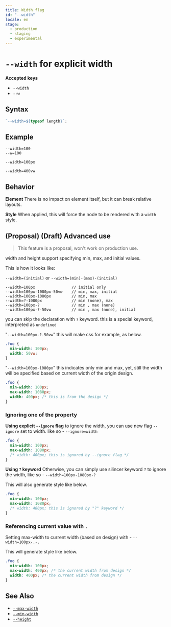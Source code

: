 ```yaml
---
title: Width flag
id: "--width"
locale: en
stage:
  - production
  - staging
  - experimental
---
```


# `--width` for explicit width

**Accepted keys**

- `--width`
- `--w`

## Syntax

```ts
`--width=${typeof length}`;
```

## Example

```
--width=100
--w=100

--width=100px

--width=400vw
```

## Behavior

**Element**
There is no impact on element itself, but it can break relative layouts.

**Style**
When applied, this will force the node to be rendered with a `width` style.

## (Proposal) (Draft) Advanced use

> This feature is a proposal, won't work on production use.

width and height support specifying min, max, and initial values.

This is how it looks like:

`--width=(initial)` or `--width=(min)-(max)-(initial)`

```
--width=100px                // initial only
--width=100px-1080px-50vw    // min, max, initial
--width=100px-1080px         // min, max
--width=?-1080px             // min (none), max
--width=100px-?              // min , max (none)
--width=100px-?-50vw         // min , max (none), initial
```

you can skip the declaration with `?` keyword. this is a special keyword, interpreted as `undefined`

"`--width=100px-?-50vw`" this will make css for example, as below.

```css
.foo {
  min-width: 100px;
  width: 50vw;
}
```

"`--width=100px-1080px`" this indicates only min and max, yet, still the width will be specified based on current width of the origin design.

```css
.foo {
  min-width: 100px;
  max-width: 1080px;
  width: 400px; /* this is from the design */
}
```

### Ignoring one of the property

**Using explicit `--ignore` flag**
to ignore the width, you can use new flag `--ignore` set to width. like so - `--ignore=width`

```css
.foo {
  min-width: 100px;
  max-width: 1080px;
  /* width: 400px; this is ignored by --ignore flag */
}
```

**Using `?` keyword**
Otherwise, you can simply use silincer keyword `?` to ignore the width, like so - `--width=100px-1080px-?`

This will also generate style like below.

```css
.foo {
  min-width: 100px;
  max-width: 1080px;
  /* width: 400px; this is ignored by "?" keyword */
}
```

### Referencing current value with `.`

Setting max-width to current width (based on design) with - `--width=100px-.-.`

This will generate style like below.

```css
.foo {
  min-width: 100px;
  max-width: 400px; /* the current width from design */
  width: 400px; /* the current width from design */
}
```

## See Also

- [`--max-width`](./--max-width)
- [`--min-width`](./--min-width)
- [`--height`](./--height)
